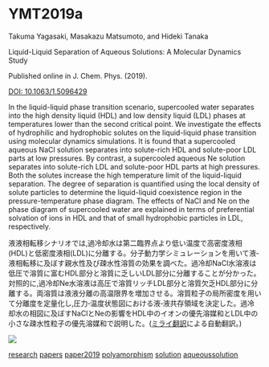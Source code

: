 # YMT2019a

Takuma Yagasaki, Masakazu Matsumoto, and Hideki Tanaka 

Liquid-Liquid Separation of Aqueous Solutions: A Molecular Dynamics Study 

Published online in J. Chem. Phys. (2019).

[DOI: 10.1063/1.5096429](https://doi.org/10.1063/1.5096429)



In the liquid-liquid phase transition scenario, supercooled water separates into the high density liquid (HDL) and low density liquid (LDL) phases at temperatures lower than the second critical point. We investigate the effects of hydrophilic and hydrophobic solutes on the liquid-liquid phase transition using molecular dynamics simulations. It is found that a supercooled aqueous NaCl solution separates into solute-rich HDL and solute-poor LDL parts at low pressures. By contrast, a supercooled aqueous Ne solution separates into solute-rich LDL and solute-poor HDL parts at high pressures. Both the solutes increase the high temperature limit of the liquid-liquid separation. The degree of separation is quantified using the local density of solute particles to determine the liquid-liquid coexistence region in the pressure-temperature phase diagram. The effects of NaCl and Ne on the phase diagram of supercooled water are explained in terms of preferential solvation of ions in HDL and that of small hydrophobic particles in LDL, respectively.



液液相転移シナリオでは,過冷却水は第二臨界点より低い温度で高密度液相(HDL)と低密度液相(LDL)に分離する。分子動力学シミュレーションを用いて液‐液相転移に及ぼす親水性及び疎水性溶質の効果を調べた。過冷却NaCl水溶液は低圧で溶質に富むHDL部分と溶質に乏しいLDL部分に分離することが分かった。対照的に,過冷却Ne水溶液は高圧で溶質リッチLDL部分と溶質欠乏HDL部分に分離する。両溶質は液液分離の高温限界を増加させる。溶質粒子の局所密度を用いて分離度を定量化し,圧力‐温度状態図における液‐液共存領域を決定した。過冷却水の相図に及ぼすNaClとNeの影響をHDL中のイオンの優先溶媒和とLDL中の小さな疎水性粒子の優先溶媒和で説明した。([ミライ翻訳](https://miraitranslate.com)による自動翻訳。)



![](https://i.gyazo.com/94482faee7641afb2b0d86f71cf2224f.jpg)

[research](research.md) [papers](papers.md) [paper2019](paper2019.md) [polyamorphism](polyamorphism.md) [solution](solution.md) [aqueoussolution](aqueoussolution.md) 


